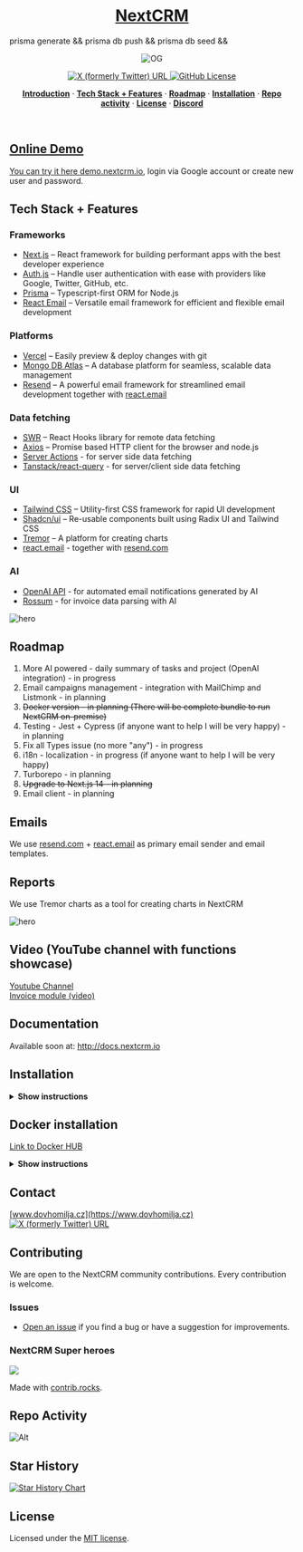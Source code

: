 <a href="https://nextcrm.app/">
  <h1 align="center">NextCRM</h1>
</a>

prisma generate &&  prisma db push && prisma db seed && 
<p align="center">
<img alt="OG" src="public/images/opengraph-image.png" />
</p>

<!-- <p align="center">
NextCRM is a CRM build on top of the Next.JS 14 using TypeScript, great UI library shadcn, Prisma and MongoDB as a database. Upload things as a S3 blob for document storage.
</p> -->

<p align="center">
<a href="https://twitter.com/nextcrmapp">
<img alt="X (formerly Twitter) URL" src="https://img.shields.io/twitter/url?url=https%3A%2F%2Ftwitter.com%2Fnextcrmapp">
</a>
  <a href="https://github.com/pdovhomilja/nextcrm-app/blob/main/LICENSE">
    <img alt="GitHub License" src="https://img.shields.io/github/license/pdovhomilja/nextcrm-app">
  </a>
</p>

<p align="center">
   <a href="#online-demo"><strong>Introduction</strong></a> ·
   <a href="#tech-stack--features"><strong>Tech Stack + Features</strong></a> ·
   <a href="#roadmap"><strong>Roadmap</strong></a> ·
   <a href="#installation"><strong>Installation</strong></a> ·
   <a href="#repo-activity"><strong>Repo activity</strong></a> ·
   <a href="#license"><strong>License</strong></a> ·
   <a href="https://discord.gg/dHyxhTEzUb"><strong>Discord</strong>
</p>
<br/>

## Online Demo

You can try it here [demo.nextcrm.io](https://demo.nextcrm.io), login via Google account or create new user and password.

## Tech Stack + Features

### Frameworks

- [Next.js](https://nextjs.org/) – React framework for building performant apps with the best developer experience
- [Auth.js](https://authjs.dev/) – Handle user authentication with ease with providers like Google, Twitter, GitHub, etc.
- [Prisma](https://www.prisma.io/) – Typescript-first ORM for Node.js
- [React Email](https://react.email/) – Versatile email framework for efficient and flexible email development

### Platforms

- [Vercel](https://vercel.com/) – Easily preview & deploy changes with git
- [Mongo DB Atlas](https://mongodb.com/) – A database platform for seamless, scalable data management
- [Resend](https://resend.com/) – A powerful email framework for streamlined email development together with [react.email](https://react.email)

### Data fetching

- [SWR](https://swr.vercel.app/) – React Hooks library for remote data fetching
- [Axios](https://axios-http.com/) – Promise based HTTP client for the browser and node.js
- [Server Actions]() - for server side data fetching
- [Tanstack/react-query](https://react-query.tanstack.com/) - for server/client side data fetching

### UI

- [Tailwind CSS](https://tailwindcss.com/) – Utility-first CSS framework for rapid UI development
- [Shadcn/ui](https://ui.shadcn.com/) – Re-usable components built using Radix UI and Tailwind CSS
- [Tremor](https://www.tremor.so/) – A platform for creating charts
- [react.email](https://react.email) - together with [resend.com](https://resend.com)

### AI

- [OpenAI API](https://openai.com/blog/openai-api) - for automated email notifications generated by AI
- [Rossum](https://rossum.ai/) - for invoice data parsing with AI

![hero](/public/og.png)

## Roadmap

1. More AI powered - daily summary of tasks and project (OpenAI integration) - in progress
2. Email campaigns management - integration with MailChimp and Listmonk - in planning
3. ~~Docker version - in planning (There will be complete bundle to run NextCRM on-premise)~~
4. Testing - Jest + Cypress (if anyone want to help I will be very happy) - in planning
5. Fix all Types issue (no more "any") - in progress
6. i18n - localization - in progress (if anyone want to help I will be very happy)
7. Turborepo - in planning
8. ~~Upgrade to Next.js 14 - in planning~~
9. Email client - in planning

## Emails

We use [resend.com](https://resend.com) + [react.email](https://react.email) as primary email sender and email templates.

## Reports

We use Tremor charts as a tool for creating charts in NextCRM

![hero](/public/reports.png)

## Video (YouTube channel with functions showcase)

[Youtube Channel](https://www.youtube.com/@NextCRM_IO) </br>
[Invoice module (video)](https://youtu.be/NSMsBMy07Pg)

## Documentation

Available soon at: http://docs.nextcrm.io

## Installation

<details><summary><b>Show instructions</b></summary>

1. Clone the repository:

   ```sh
   git clone https://github.com/pdovhomilja/nextcrm-app.git
   cd nextcrm-app
   ```

1. Install the preset:

   ```sh
   pnpm install
   ```

1. Copy the environment variables to .env

   ```sh
   cp .env.example .env
   ```

   ```sh
   cp .env.local.example .env.local
   ```

   **.env**

   > > - You will need mongodb URI string for Prisma ORM

   **.env.local**

   > > - NextAUTH - for auth
   > > - uploadthings - for storing files
   > > - rossum - for invoice data exporting
   > > - openAI - for automatic Project management assistant
   > > - SMPT and IMAP for emails

1. Init Prisma

   ```sh
    pnpm prisma generate
    pnpm prisma db push
   ```

1. Import initial data from initial-data folder

   ```sh
   pnpm prisma db seed
   ```

1. Run app on local

   ```sh
   pnpm run dev
   ```

1. http://localhost:3000

</details>

## Docker installation

[Link to Docker HUB](https://hub.docker.com/repository/docker/nextcrmio/nextcrm/general)

<details>
<summary><b>Show instructions</b></summary>

1. Make sure you have docker and docker-compose installed

2. Prepare .env and .env.local files

   ```create
   .env (for Prisma URI string) and .env.local (all others ENVs) file inside docker folder
   ```

3. build docker image

   ```sh
   docker build -t nextcrm .
   ```

4. Run docker container

   ```sh
   docker run -p 3000:3000 nextcrm
   ```

5. http://localhost:3000
</details>

## Contact

[www.dovhomilja.cz](https://www.dovhomilja.cz)
</br>
[<img alt="X (formerly Twitter) URL" src="https://img.shields.io/twitter/url?url=https%3A%2F%2Ftwitter.com%2Fdovhomilja">
](https://twitter.com/dovhomilja)

## Contributing

We are open to the NextCRM community contributions. Every contribution is welcome.

### Issues

- [Open an issue](https://github.com/pdovhomilja/nextcrm-app/issues) if you find a bug or have a suggestion for improvements.

### NextCRM Super heroes

<a href="https://github.com/pdovhomilja/nextcrm-app/graphs/contributors">
<img src="https://contrib.rocks/image?repo=pdovhomilja/nextcrm-app" />
</a>

Made with [contrib.rocks](https://contrib.rocks).

## Repo Activity

![Alt](https://repobeats.axiom.co/api/embed/e6bed6e15724f38c278ad2edcf0573a1bb24bed6.svg "Repobeats analytics image")

## Star History

[![Star History Chart](https://api.star-history.com/svg?repos=pdovhomilja/nextcrm-app&type=Timeline)](https://star-history.com/#pdovhomilja/nextcrm-app&Timeline)

## License

Licensed under the [MIT license](https://github.com/pdovhomilja/nextcrm-app/blob/main/LICENSE.md).
